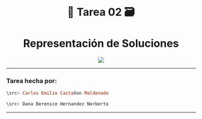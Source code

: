 <div align="center">

# 🧪 **Tarea 02** 🗃️



# **Representación de Soluciones**


</div>



<div align="center">

[![](https://media.giphy.com/media/v1.Y2lkPTc5MGI3NjExaGdmdXd6c2ZyeDE4aHhiMGMyM3EwdnpyeGFsZ2hidHduMTBlaDExdyZlcD12MV9pbnRlcm5hbF9naWZfYnlfaWQmY3Q9Zw/wwg1suUiTbCY8H8vIA/giphy-downsized.gif)](https://youtu.be/fKopy74weus?t=19)

</div>

---

### **Tarea hecha por:**

```Haskell
\src> Carlos Emilio Castañon Maldonado
```

```Kotlin  
\src> Dana Berenice Hernandez Norberto
```

---
